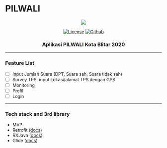 # PILWALI

<p align="center">
  <img src="https://media.suara.com/pictures/653x366/2020/06/19/72258-ilustrasi-pilkada-2020.jpg"/>
</p>

<p align="center">
  <a href="LICENSE"><img alt="License" src="https://img.shields.io/badge/License-Apache%202.0-blue.svg"></a>
<!--   <a href="https://www.linkedin.com/in/imam-mufiid-2870141b2/"><img alt="LinkedIn"></a> -->
  <a href="https://github.com/imufiid"><img alt="Github" src="https://img.shields.io/github/followers/imufiid?label=follow&style=social"></a>
  <h3 align="center">Aplikasi PILWALI Kota Blitar 2020</h3>
</p>

---

### Feature List
- [ ] Input Jumlah Suara (DPT, Suara sah, Suara tidak sah)
- [ ] Survey TPS, input Lokasi/alamat TPS dengan GPS
- [ ] Monitoring
- [ ] Profil
- [ ] Login

---

### Tech stack and 3rd library
- MVP
- Retrofit ([docs](https://square.github.io/retrofit/))
- RXJava ([docs](https://github.com/ReactiveX/RxJava))
- Glide ([docs](https://github.com/bumptech/glide))
